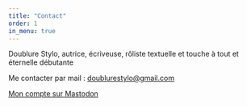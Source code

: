 ```yaml
---
title: "Contact"
order: 1
in_menu: true
---
```

Doublure Stylo, autrice, écriveuse, rôliste textuelle et touche à tout et éternelle débutante

Me contacter par mail : [doublurestylo@gmail.com](mailto:doublurestylo@gmail.com)

[Mon compte sur Mastodon](@DoublureStylo@imaginair.es) 